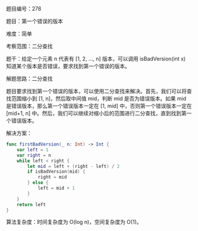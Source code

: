 题目编号：278

题目：第一个错误的版本

难度：简单

考察范围：二分查找

题干：给定一个元素 n 代表有 [1, 2, ..., n] 版本，可以调用 isBadVersion(int x) 知道某个版本是否错误，要求找到第一个错误的版本。

解题思路：二分查找

题目要求找到第一个错误的版本，可以使用二分查找来解决。首先，我们可以将查找范围缩小到 [1, n]，然后取中间值 mid，判断 mid 是否为错误版本。如果 mid 是错误版本，那么第一个错误版本一定在 [1, mid] 中，否则第一个错误版本一定在 [mid+1, n] 中。然后，我们可以继续对缩小后的范围进行二分查找，直到找到第一个错误版本。

解决方案：

```swift
func firstBadVersion(_ n: Int) -> Int {
    var left = 1
    var right = n
    while left < right {
        let mid = left + (right - left) / 2
        if isBadVersion(mid) {
            right = mid
        } else {
            left = mid + 1
        }
    }
    return left
}
```

算法复杂度：时间复杂度为 O(log n)，空间复杂度为 O(1)。